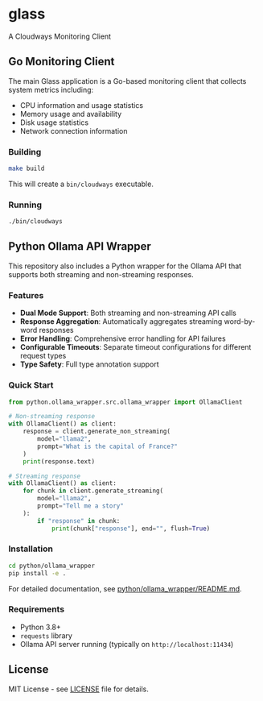 # glass
A Cloudways Monitoring Client

## Go Monitoring Client

The main Glass application is a Go-based monitoring client that collects system metrics including:

- CPU information and usage statistics
- Memory usage and availability
- Disk usage statistics
- Network connection information

### Building

```bash
make build
```

This will create a `bin/cloudways` executable.

### Running

```bash
./bin/cloudways
```

## Python Ollama API Wrapper

This repository also includes a Python wrapper for the Ollama API that supports both streaming and non-streaming responses.

### Features

- **Dual Mode Support**: Both streaming and non-streaming API calls
- **Response Aggregation**: Automatically aggregates streaming word-by-word responses
- **Error Handling**: Comprehensive error handling for API failures
- **Configurable Timeouts**: Separate timeout configurations for different request types
- **Type Safety**: Full type annotation support

### Quick Start

```python
from python.ollama_wrapper.src.ollama_wrapper import OllamaClient

# Non-streaming response
with OllamaClient() as client:
    response = client.generate_non_streaming(
        model="llama2",
        prompt="What is the capital of France?"
    )
    print(response.text)

# Streaming response  
with OllamaClient() as client:
    for chunk in client.generate_streaming(
        model="llama2", 
        prompt="Tell me a story"
    ):
        if "response" in chunk:
            print(chunk["response"], end="", flush=True)
```

### Installation

```bash
cd python/ollama_wrapper
pip install -e .
```

For detailed documentation, see [python/ollama_wrapper/README.md](python/ollama_wrapper/README.md).

### Requirements

- Python 3.8+
- `requests` library
- Ollama API server running (typically on `http://localhost:11434`)

## License

MIT License - see [LICENSE](LICENSE) file for details.

